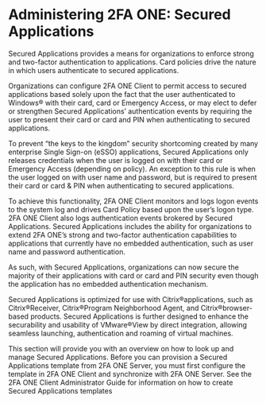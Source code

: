# Administering 2FA ONE: Secured Applications

Secured Applications provides a means for organizations to enforce strong and two-factor authentication to applications. Card policies drive the nature in which users authenticate to secured applications. 

Organizations can configure 2FA ONE Client to permit access to secured applications based solely upon the fact that the user authenticated to Windows® with their card, card or Emergency Access, or may elect to defer or strengthen Secured Applications’ authentication events by requiring the user to present their card or card and PIN when authenticating to secured applications. 

To prevent “the keys to the kingdom” security shortcoming created by many enterprise Single Sign-on (eSSO) applications, Secured Applications only releases credentials when the user is logged on with their card or Emergency Access (depending on policy). An exception to this rule is when the user logged on with user name and password, but is required to present their card or card & PIN when authenticating to secured applications. 

To achieve this functionality, 2FA ONE Client monitors and logs logon events to the system log and drives Card Policy based upon the user’s logon type. 2FA ONE Client also logs authentication events brokered by Secured Applications. Secured Applications includes the ability for organizations to extend 2FA ONE’s strong and two-factor authentication capabilities to applications that currently have no embedded authentication, such as user name and password authentication. 

As such, with Secured Applications, organizations can now secure the majority of their applications with card or card and PIN security even though the application has no embedded authentication mechanism. 

Secured Applications is optimized for use with Citrix®applications, such as Citrix®Receiver, Citrix®Program Neighborhood Agent, and Citrix®browser-based products. Secured Applications is further designed to enhance the securability and usability of VMware®View by direct integration, allowing seamless launching, authentication and roaming of virtual machines. 

This section will provide you with an overview on how to look up and manage Secured Applications. 
Before you can provision a Secured Applications template from 2FA ONE Server, you must first configure the template in 2FA ONE Client and synchronize with 2FA ONE Server. 
See the 2FA ONE Client Administrator Guide for information on how to create Secured Applications templates
